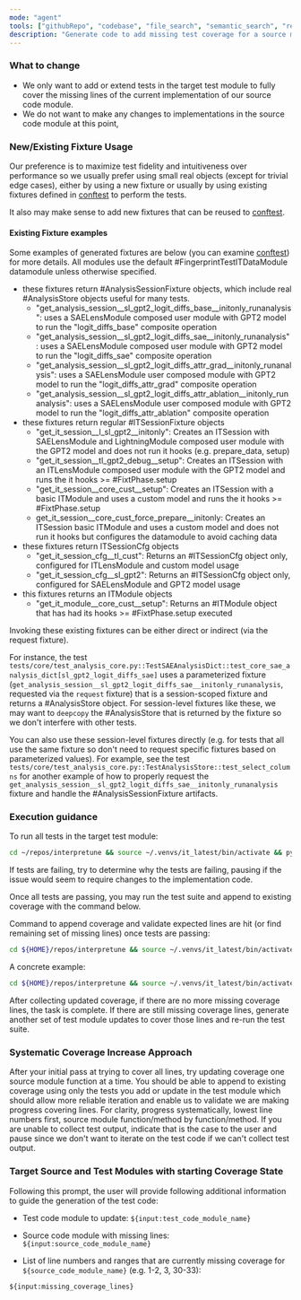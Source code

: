 ```yaml
---
mode: "agent"
tools: ["githubRepo", "codebase", "file_search", "semantic_search", "read_file", "insert_edit_into_file", "create_file"]
description: "Generate code to add missing test coverage for a source module to a test module"
---
```


### What to change

- We only want to add or extend tests in the target test module to fully cover the missing lines of the current implementation of our source code module.
- We do not want to make any changes to implementations in the source code module at this point,

### New/Existing Fixture Usage

Our preference is to maximize test fidelity and intuitiveness over performance so we usually prefer using small real
objects (except for trivial edge cases), either by using a new fixture or usually by using existing fixtures defined in [conftest](../../tests/conftest.py) to
perform the tests.

It also may make sense to add new fixtures that can be reused to [conftest](../../tests/conftest.py).

#### Existing Fixture examples

Some examples of generated fixtures are below (you can examine [conftest](../../tests/conftest.py)) for more details.
All modules use the default #FingerprintTestITDataModule datamodule unless otherwise specified.

- these fixtures return #AnalysisSessionFixture objects, which include real #AnalysisStore objects useful for many tests.
  - "get_analysis_session\_\_sl_gpt2_logit_diffs_base\_\_initonly_runanalysis": uses a SAELensModule composed user module with GPT2 model to run the "logit_diffs_base" composite operation
  - "get_analysis_session\_\_sl_gpt2_logit_diffs_sae\_\_initonly_runanalysis": uses a SAELensModule composed user module with GPT2 model to run the "logit_diffs_sae" composite operation
  - "get_analysis_session\_\_sl_gpt2_logit_diffs_attr_grad\_\_initonly_runanalysis": uses a SAELensModule user composed module with GPT2 model to run the "logit_diffs_attr_grad" composite operation
  - "get_analysis_session\_\_sl_gpt2_logit_diffs_attr_ablation\_\_initonly_runanalysis": uses a SAELensModule user composed module with GPT2 model to run the "logit_diffs_attr_ablation" composite operation
- these fixtures return regular #ITSessionFixture objects
  - "get_it_session\_\_l_sl_gpt2\_\_initonly": Creates an ITSession with SAELensModule and LightningModule composed user module with the GPT2 model and does not run it hooks (e.g. prepare_data, setup)
  - "get_it_session\_\_tl_gpt2_debug\_\_setup": Creates an ITSession with an ITLensModule composed user module with the GPT2 model and runs the it hooks >= #FixtPhase.setup
  - "get_it_session\_\_core_cust\_\_setup": Creates an ITSession with a basic ITModule and uses a custom model and runs the it hooks >= #FixtPhase.setup
  - get_it_session\_\_core_cust_force_prepare\_\_initonly: Creates an ITSession basic ITModule and uses a custom model and does not run it hooks but configures the datamodule to avoid caching data
- these fixtures return ITSessionCfg objects
  - "get_it_session_cfg\_\_tl_cust": Returns an #ITSessionCfg object only, configured for ITLensModule and custom model usage
  - "get_it_session_cfg\_\_sl_gpt2": Returns an #ITSessionCfg object only, configured for SAELensModule and GPT2 model usage
- this fixtures returns an ITModule objects
  - "get_it_module\_\_core_cust\_\_setup": Returns an #ITModule object that has had its hooks >= #FixtPhase.setup executed

Invoking these existing fixtures can be either direct or indirect (via the request fixture).

For instance, the test
`tests/core/test_analysis_core.py::TestSAEAnalysisDict::test_core_sae_analysis_dict[sl_gpt2_logit_diffs_sae]`
uses a parameterized fixture (`get_analysis_session__sl_gpt2_logit_diffs_sae__initonly_runanalysis`,
requested via the `request` fixture) that is a session-scoped fixture and returns a #AnalysisStore object. For
session-level fixtures like these, we may want to `deepcopy` the #AnalysisStore that is returned
by the fixture so we don't interfere with other tests.

You can also use these session-level fixtures directly (e.g. for tests that all use the same fixture so don't need
to request specific fixtures based on parameterized values). For example, see the test
`tests/core/test_analysis_core.py::TestAnalysisStore::test_select_columns` for another example of how to properly
request the `get_analysis_session__sl_gpt2_logit_diffs_sae__initonly_runanalysis` fixture and handle the
#AnalysisSessionFixture artifacts.

### Execution guidance

To run all tests in the target test module:

```bash
cd ~/repos/interpretune && source ~/.venvs/it_latest/bin/activate && python -m pytest tests/core/<test code module name> -v
```

If tests are failing, try to determine why the tests are failing, pausing if the issue would seem to require changes to the implementation code.

Once all tests are passing, you may run the test suite and append to existing coverage with the command below.

Command to append coverage and validate expected lines are hit (or find remaining set of missing lines) once tests are passing:

```bash
cd ${HOME}/repos/interpretune && source ~/.venvs/it_latest/bin/activate && python -m coverage run --append --source src/interpretune -m pytest tests/core/<test code module name>  -v && python -m coverage report -m --include=`<source code module relative path>`.py
```

A concrete example:

```bash
cd ${HOME}/repos/interpretune && source ~/.venvs/it_latest/bin/activate && python -m coverage run --append --source src/interpretune -m pytest tests/core/test_analysis_core.py  -v && python -m coverage report -m --include=src/interpretune/analysis/core.py
```

After collecting updated coverage, if there are no more missing coverage lines, the task is complete.
If there are still missing coverage lines, generate another set of test module updates to cover those lines and re-run the test suite.

### Systematic Coverage Increase Approach

After your initial pass at trying to cover all lines, try updating coverage one source module function at a time.
You should be able to append to existing coverage using only the tests you add or update in the test module which should allow more reliable iteration and enable us to validate we are making progress covering lines. For clarity, progress systematically, lowest line numbers first, source module function/method by function/method. If you are unable to collect test output, indicate that is the case to the user and pause since we don't want to iterate on the test code if we can't collect test output.

### Target Source and Test Modules with starting Coverage State

Following this prompt, the user will provide following additional information to guide the generation of the test code:

- Test code module to update: `${input:test_code_module_name}`

- Source code module with missing lines: `${input:source_code_module_name}`

- List of line numbers and ranges that are currently missing coverage for `${source_code_module_name}` (e.g. 1-2, 3, 30-33):

`${input:missing_coverage_lines}`

